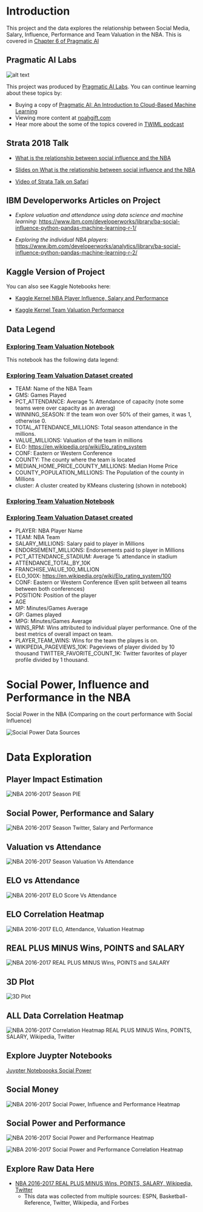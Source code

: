 # Introduction

This project and the data explores the relationship between Social Media, Salary, Influence, Performance and Team Valuation in the NBA.  This is covered in [Chapter 6 of Pragmatic AI](https://amzn.to/2LFLVEg)

## Pragmatic AI Labs
![alt text](https://paiml.com/images/logo_with_slogan_white_background.png)

This project was produced by [Pragmatic AI Labs](https://paiml.com/).  You can continue learning about these topics by:

*   Buying a copy of [Pragmatic AI: An Introduction to Cloud-Based Machine Learning](https://amzn.to/2LFLVEg)
*   Viewing more content at [noahgift.com](https://noahgift.com/)
*   Hear more about the some of the topics covered in [TWIML podcast](https://twimlai.com/twiml-talk-158-growth-hacking-sports-w-machine-learning-with-noah-gift/)


## Strata 2018 Talk

* [What is the relationship between social influence and the NBA](https://conferences.oreilly.com/strata/strata-ca/public/schedule/detail/63606)

* [Slides on What is the relationship between social influence and the NBA](https://cdn.oreillystatic.com/en/assets/1/event/269/What%20is%20the%20relationship%20between%20social%20influence%20and%20the%20NBA_%20Presentation.pdf)

* [Video of Strata Talk on Safari](https://www.safaribooksonline.com/library/view/strata-data-conference/9781492025955/video319171.html)

## IBM Developerworks Articles on Project

* *Explore valuation and attendance using data science and machine learning*:  https://www.ibm.com/developerworks/library/ba-social-influence-python-pandas-machine-learning-r-1/

* *Exploring the individual NBA players*:  https://www.ibm.com/developerworks/analytics/library/ba-social-influence-python-pandas-machine-learning-r-2/

## Kaggle Version of Project

You can also see Kaggle Notebooks here:  

* [Kaggle Kernel NBA Player Influence, Salary and Performance ](https://www.kaggle.com/noahgift/nba-player-power-influence-and-performance)

* [Kaggle Kernel Team Valuation Performance ](https://www.kaggle.com/noahgift/nba-team-valuation-exploration)

## Data Legend

### [Exploring Team Valuation Notebook](https://github.com/noahgift/socialpowernba/blob/master/notebooks/exploring_team_valuation_nba.ipynb)

This notebook has the following data legend:

### [Exploring Team Valuation Dataset created](https://github.com/noahgift/socialpowernba/blob/master/data/nba_2017_att_val_elo_win_housing_cluster.csv)

* TEAM:  Name of the NBA Team
* GMS:  Games Played
* PCT_ATTENDANCE:  Average % Attendance of capacity (note some teams were over capacity as an averag)
* WINNING_SEASON:  If the team won over 50% of their games, it was 1, otherwise 0.
* TOTAL_ATTENDANCE_MILLIONS:  Total season attendance in the millions.
* VALUE_MILLIONS:  Valuation of the team in millions
* ELO:  https://en.wikipedia.org/wiki/Elo_rating_system
* CONF:  Eastern or Western Conference
* COUNTY:  The county where the team is located
* MEDIAN_HOME_PRICE_COUNTY_MILLIONS:  Median Home Price
* COUNTY_POPULATION_MILLIONS:  The Population of the county in Millions
* cluster:  A cluster created by KMeans clustering (shown in notebook)

### [Exploring Team Valuation Notebook](https://github.com/noahgift/socialpowernba/blob/master/notebooks/nba_player_power_influence_performance.ipynb)

### [Exploring Team Valuation Dataset created](https://github.com/noahgift/socialpowernba/blob/master/data/nba_2017_endorsement_full_stats.csv)

* PLAYER:  NBA Player Name
* TEAM:  NBA Team
* SALARY_MILLIONS:  Salary paid to player in Millions
* ENDORSEMENT_MILLIONS:  Endorsements paid to player in Millions
* PCT_ATTENDANCE_STADIUM:  Average % attendance in stadium
* ATTENDANCE_TOTAL_BY_10K
* FRANCHISE_VALUE_100_MILLION
* ELO_100X:  https://en.wikipedia.org/wiki/Elo_rating_system/100
* CONF:  Eastern or Western Conference (Even split between all teams between both conferences)
* POSITION:  Position of the player
* AGE
* MP:   Minutes/Games Average
* GP:  Games played
* MPG:  Minutes/Games Average
* WINS_RPM:  Wins attributed to individual player performance.  One of the best metrics of overall impact on team.
* PLAYER_TEAM_WINS:  Wins for the team the playes is on.  
* WIKIPEDIA_PAGEVIEWS_10K:  Pageviews of player divided by 10 thousand
TWITTER_FAVORITE_COUNT_1K:  Twitter favorites of player profile divided by 1 thousand.

# Social Power, Influence and Performance in the NBA
Social Power in the NBA (Comparing on the court performance with Social Influence)

![Social Power Data Sources](https://user-images.githubusercontent.com/58792/28694940-19e6e532-72e1-11e7-9b62-0796e8ea140b.png)

# Data Exploration

## Player Impact Estimation
![NBA 2016-2017 Season PIE](https://user-images.githubusercontent.com/58792/28027382-bd7f5108-654d-11e7-8ed1-299a880714cd.png)

## Social Power, Performance and Salary
![NBA 2016-2017 Season Twitter, Salary and Performance](https://user-images.githubusercontent.com/58792/28044183-b873238c-658a-11e7-90b7-bd923aeb1e32.png)

## Valuation vs Attendance

![NBA 2016-2017 Season Valuation Vs Attendance](https://user-images.githubusercontent.com/58792/28756721-c213f670-7528-11e7-8988-366b461e8992.png)

## ELO vs Attendance

![NBA 2016-2017 ELO Score Vs Attendance](https://user-images.githubusercontent.com/58792/28759207-2b139d9e-754f-11e7-9695-9a9083e1fb9c.png)

## ELO Correlation Heatmap 

![NBA 2016-2017 ELO, Attendance, Valuation Heatmap](https://user-images.githubusercontent.com/58792/28759996-25da9680-7558-11e7-9168-85989b7d63c9.png)

## REAL PLUS MINUS Wins, POINTS and SALARY
![NBA 2016-2017 REAL PLUS MINUS Wins, POINTS and SALARY](https://user-images.githubusercontent.com/58792/28798971-5bf50158-75fb-11e7-9090-290b0703b2aa.png)

## 3D Plot
![3D Plot](https://user-images.githubusercontent.com/58792/36056809-7f87a266-0dbc-11e8-8877-9bb87905adbd.png)

## ALL Data Correlation Heatmap

![NBA 2016-2017 Correlation Heatmap REAL PLUS MINUS Wins, POINTS, SALARY, Wikipedia, Twitter](https://user-images.githubusercontent.com/58792/28804798-423a049c-761a-11e7-92ca-bc60bec6c147.png)

## Explore Juypter Notebooks

[Juypter Noteboooks Social Power](https://github.com/noahgift/socialpowernba/tree/master/notebooks)

## Social Money

![NBA 2016-2017 Social Power, Influence and Performance Heatmap](https://user-images.githubusercontent.com/58792/28856405-adc4dd8a-76f7-11e7-8d9a-08d3b04369de.png)

## Social Power and Performance
![NBA 2016-2017 Social Power and Performance Heatmap](https://user-images.githubusercontent.com/58792/28851989-e80b35f6-76da-11e7-9497-1f69dc3c1134.png)

![NBA 2016-2017 Social Power and Performance Correlation Heatmap](https://user-images.githubusercontent.com/58792/28857433-4f640d04-76fe-11e7-9b44-808df9f32c5a.png)

## Explore Raw Data Here

* [NBA 2016-2017 REAL PLUS MINUS Wins, POINTS, SALARY, Wikipedia, Twitter](https://github.com/noahgift/socialpowernba/blob/master/data/nba_2017_players_with_salary_wiki_twitter.csv) 
  - This data was collected from multiple sources:  ESPN, Basketball-Reference, Twitter, Wikipedia, and Forbes
